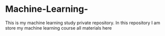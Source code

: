 # Machine-Learning-
This is my machine learning study private repository. In this repository I am store my machine learning course all materials here
